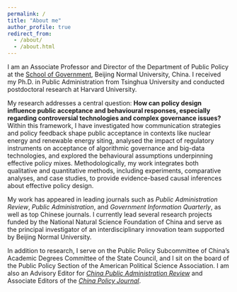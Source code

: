 ```yaml
---
permalink: /
title: "About me"
author_profile: true
redirect_from: 
  - /about/
  - /about.html
---
```


I am an Associate Professor and Director of the Department of Public Policy at the [School of Government](http://www.sg.bnu.edu.cn), Beijing Normal University, China. I received my Ph.D. in Public Administration from Tsinghua University and conducted postdoctoral research at Harvard University.

My research addresses a central question: **How can policy design influence public acceptance and behavioural responses, especially regarding controversial technologies and complex governance issues?** Within this framework, I have investigated how communication strategies and policy feedback shape public acceptance in contexts like nuclear energy and renewable energy siting, analysed the impact of regulatory instruments on acceptance of algorithmic governance and big-data technologies, and explored the behavioural assumptions underpinning effective policy mixes. Methodologically, my work integrates both qualitative and quantitative methods, including experiments, comparative analyses, and case studies, to provide evidence-based causal inferences about effective policy design.

My work has appeared in leading journals such as *Public Administration Review*, *Public Administration*, and *Government Information Quarterly*, as well as top Chinese journals. I currently lead several research projects funded by the National Natural Science Foundation of China and serve as the principal investigator of an interdisciplinary innovation team supported by Beijing Normal University.

In addition to research, I serve on the Public Policy Subcommittee of China’s Academic Degrees Committee of the State Council, and I sit on the board of the Public Policy Section of the American Political Science Association. I am also an Advisory Editor for [*China Public Administration Review*](https://gogl.cbpt.cnki.net/portal) and Associate Editors of the [*China Policy Journal*](https://chinapolicyjournal.org).

